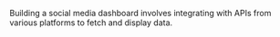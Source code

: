 Building a social media dashboard involves integrating with APIs from various platforms to fetch and display data.
